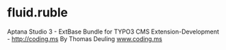fluid.ruble
===========

Aptana Studio 3 - ExtBase Bundle for TYPO3 CMS Extension-Development - http://coding.ms 
By Thomas Deuling
www.coding.ms
